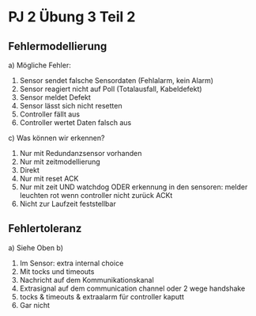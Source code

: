 # PJ 2 Übung 3 Teil 2
## Fehlermodellierung
a) Mögliche Fehler:

1. Sensor sendet falsche Sensordaten (Fehlalarm, kein Alarm)
2. Sensor reagiert nicht auf Poll (Totalausfall, Kabeldefekt)
3. Sensor meldet Defekt
4. Sensor lässt sich nicht resetten
5. Controller fällt aus
6. Controller wertet Daten falsch aus

c) Was können wir erkennen?

1. Nur mit Redundanzsensor vorhanden
2. Nur mit zeitmodellierung
3. Direkt
4. Nur mit reset ACK
5. Nur mit zeit UND watchdog ODER erkennung in den sensoren: melder leuchten rot wenn controller nicht zurück ACKt
6. Nicht zur Laufzeit feststellbar

## Fehlertoleranz
a) Siehe Oben
b)

1. Im Sensor: extra internal choice
2. Mit tocks und timeouts
3. Nachricht auf dem Kommunikationskanal
4. Extrasignal auf dem communication channel oder 2 wege handshake
5. tocks & timeouts & extraalarm für controller kaputt
6. Gar nicht
